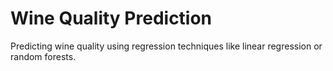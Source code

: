 # Wine Quality Prediction
Predicting wine quality using regression techniques like linear regression or random forests.
